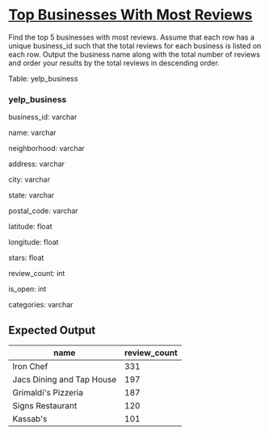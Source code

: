 # [Top Businesses With Most Reviews]([https://platform.stratascratch.com/coding/9942-largest-olympics?code_type=3](https://platform.stratascratch.com/coding/10048-top-businesses-with-most-reviews?code_type=3))

Find the top 5 businesses with most reviews. Assume that each row has a unique business_id such that the total reviews for each business is listed on each row. Output the business name along with the total number of reviews and order your results by the total reviews in descending order.

Table: yelp_business

### yelp_business
business_id: varchar

name: varchar

neighborhood: varchar

address: varchar

city: varchar

state: varchar

postal_code: varchar

latitude: float

longitude: float

stars: float

review_count: int

is_open: int

categories: varchar


## Expected Output
<div class="ResultsTable__container ExpectedOutput__results-table"><table class="ResultsTable__table"><thead><tr class="ResultsTable__header-row"><th class="ResultsTable__header-cell">name</th><th class="ResultsTable__header-cell">review_count</th></tr></thead><tbody><tr class="ResultsTable__row "><td class="ResultsTable__cell">Iron Chef</td><td class="ResultsTable__cell">331</td></tr><tr class="ResultsTable__row "><td class="ResultsTable__cell">Jacs Dining and Tap House</td><td class="ResultsTable__cell">197</td></tr><tr class="ResultsTable__row "><td class="ResultsTable__cell">Grimaldi's Pizzeria</td><td class="ResultsTable__cell">187</td></tr><tr class="ResultsTable__row "><td class="ResultsTable__cell">Signs Restaurant</td><td class="ResultsTable__cell">120</td></tr><tr class="ResultsTable__row "><td class="ResultsTable__cell">Kassab's</td><td class="ResultsTable__cell">101</td></tr></tbody></table></div>
